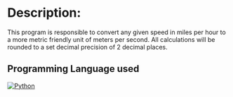 # Description:

This program is responsible to convert any given speed in miles per hour to
a more metric friendly unit of meters per second. All calculations will be rounded to a set
decimal precision of 2 decimal places.

## Programming Language used
[![Python](https://img.shields.io/badge/Python-3.9-brightgreen)](https://www.python.org/)
